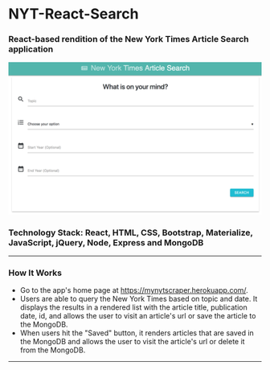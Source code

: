 # NYT-React-Search

### React-based rendition of the New York Times Article Search application

![NYT React Search App](nytapp.png)

### Technology Stack: React, HTML, CSS, Bootstrap, Materialize, JavaScript, jQuery, Node, Express and MongoDB

---

### How It Works

- Go to the app's home page at https://mynytscraper.herokuapp.com/.
- Users are able to query the New York Times based on topic and date. It displays the results in a rendered list with the article title, publication date, id, and allows the user to visit an article's url or save the article to the MongoDB.
- When users hit the "Saved" button, it renders articles that are saved in the MongoDB and allows the user to visit the article's url or delete it from the MongoDB.

---
